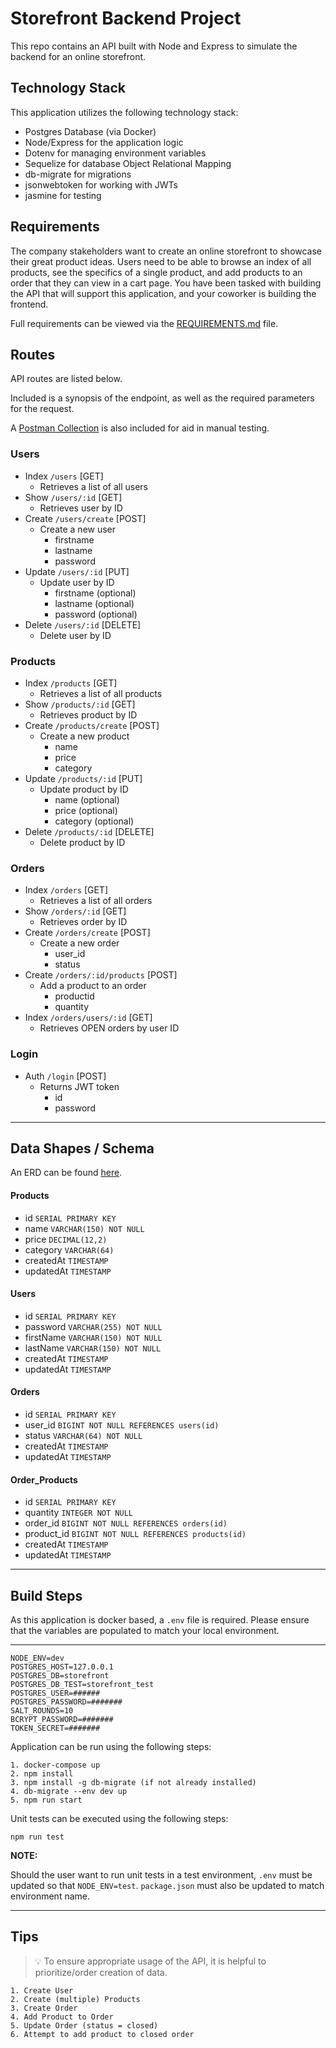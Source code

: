 # Storefront Backend Project

This repo contains an API built with Node and Express to simulate the backend for an online storefront.  

## Technology Stack
This application utilizes the following technology stack:
- Postgres Database (via Docker)
- Node/Express for the application logic
- Dotenv for managing environment variables
- Sequelize for database Object Relational Mapping
- db-migrate for migrations
- jsonwebtoken for working with JWTs
- jasmine for testing

## Requirements
The company stakeholders want to create an online storefront to showcase their great product ideas. Users need to be able to browse an index of all products, see the specifics of a single product, and add products to an order that they can view in a cart page. You have been tasked with building the API that will support this application, and your coworker is building the frontend.

Full requirements can be viewed via the [REQUIREMENTS.md](REQUIREMENTS.md) file.  

## Routes
API routes are listed below.

Included is a synopsis of the endpoint, as well as the required parameters for the request.  

A [Postman Collection](udacity-storefront-backend.postman_collection.json) is also included for aid in manual testing.

### Users
- Index `/users` [GET]
  - Retrieves a list of all users
- Show `/users/:id` [GET]
  - Retrieves user by ID
- Create `/users/create` [POST]
  - Create a new user
    - firstname
    - lastname
    - password
- Update `/users/:id` [PUT]
  - Update user by ID
    - firstname (optional)
    - lastname (optional)
    - password (optional)
- Delete `/users/:id` [DELETE]
  - Delete user by ID

### Products
- Index `/products` [GET]
  - Retrieves a list of all products
- Show `/products/:id` [GET]
  - Retrieves product by ID
- Create `/products/create` [POST]
  - Create a new product
    - name
    - price
    - category
- Update `/products/:id` [PUT]
  - Update product by ID
    - name (optional)
    - price (optional)
    - category (optional)
- Delete `/products/:id` [DELETE]
  - Delete product by ID

### Orders
- Index `/orders` [GET]
  - Retrieves a list of all orders
- Show `/orders/:id` [GET]
  - Retrieves order by ID
- Create `/orders/create` [POST]
  - Create a new order
    - user_id
    - status
- Create `/orders/:id/products` [POST]
  - Add a product to an order
    - productid
    - quantity
- Index `/orders/users/:id` [GET]
  - Retrieves OPEN orders by user ID

### Login
- Auth `/login` [POST]
  - Returns JWT token
    - id
    - password

---

## Data Shapes / Schema
An ERD can be found [here](https://github.com/jeffreyricardo/udacity-storefront-backend-sequelize/blob/main/storefront_ERD.png).

#### Products
- id `SERIAL PRIMARY KEY`
- name `VARCHAR(150) NOT NULL`
- price `DECIMAL(12,2)`
- category `VARCHAR(64)`
- createdAt `TIMESTAMP`
- updatedAt `TIMESTAMP`

#### Users
- id `SERIAL PRIMARY KEY` 
- password `VARCHAR(255) NOT NULL`
- firstName `VARCHAR(150) NOT NULL`
- lastName `VARCHAR(150) NOT NULL`
- createdAt `TIMESTAMP`
- updatedAt `TIMESTAMP`

#### Orders
- id `SERIAL PRIMARY KEY`
- user_id `BIGINT NOT NULL REFERENCES users(id)`
- status `VARCHAR(64) NOT NULL`
- createdAt `TIMESTAMP`
- updatedAt `TIMESTAMP`

#### Order_Products
- id `SERIAL PRIMARY KEY`
- quantity `INTEGER NOT NULL`
- order_id `BIGINT NOT NULL REFERENCES orders(id)`
- product_id `BIGINT NOT NULL REFERENCES products(id)`
- createdAt `TIMESTAMP`
- updatedAt `TIMESTAMP`



---

## Build Steps
As this application is docker based, a `.env` file is required.  Please ensure that the variables are populated to match your local environment.

---

```
NODE_ENV=dev
POSTGRES_HOST=127.0.0.1
POSTGRES_DB=storefront
POSTGRES_DB_TEST=storefront_test
POSTGRES_USER=######
POSTGRES_PASSWORD=#######
SALT_ROUNDS=10
BCRYPT_PASSWORD=#######
TOKEN_SECRET=#######
```

Application can be run using the following steps:
```
1. docker-compose up
2. npm install
3. npm install -g db-migrate (if not already installed)
4. db-migrate --env dev up
5. npm run start
```

Unit tests can be executed using the following steps:
```
npm run test
```
**NOTE:**

Should the user want to run unit tests in a test environment, `.env` must be updated so that `NODE_ENV=test`.  `package.json` must also be updated to match environment name.

---
## Tips
> 💡 To ensure appropriate usage of the API, it is helpful to prioritize/order creation of data.
```
1. Create User
2. Create (multiple) Products
3. Create Order
4. Add Product to Order
5. Update Order (status = closed)
6. Attempt to add product to closed order
```


